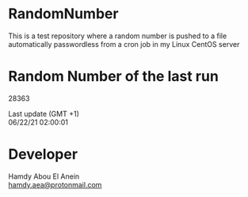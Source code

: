 # RandomNumber    
This is a test repository where a random number is pushed to a file automatically passwordless from a cron job in my Linux CentOS server    
# Random Number of the last run   
28363
      
Last update (GMT +1)    
06/22/21 02:00:01
# Developer    
Hamdy Abou El Anein   
hamdy.aea@protonmail.com
